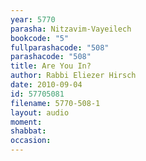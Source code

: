 ```yaml
---
year: 5770
parasha: Nitzavim-Vayeilech
bookcode: "5"
fullparashacode: "508"
parashacode: "508"
title: Are You In?
author: Rabbi Eliezer Hirsch
date: 2010-09-04
id: 57705081
filename: 5770-508-1
layout: audio
moment: 
shabbat: 
occasion: 
---
```

